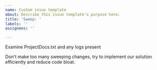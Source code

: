 ```yaml
---
name: Custom issue template
about: Describe this issue template's purpose here.
title: 'Sweep: '
labels: ''
assignees: ''

---
```


Examine ProjectDocs.txt and any logs present

Don't make too many sweeping changes, try to implement our solution efficiently and reduce code bloat.
